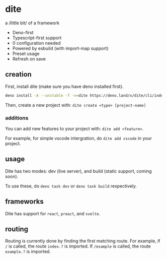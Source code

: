 # dite

a /little bit/ of a framework

- Deno-first
- Typescript-first support
- 0 configuration needed
- Powered by esbuild (with import-map support)
- Preset usage
- Refresh on save

## creation

First, install dite (make sure you have deno installed first).

```bash
deno install -A --unstable -f -n=dite https://deno.land/x/dite/cli/index.ts
```

Then, create a new project with: `dite create <type> [project-name]`

### additions

You can add new features to your project with: `dite add <feature>`.

For example, for simple vscode intergration, do `dite add vscode` in your
project.

## usage

Dite has two modes: dev (live server), and build (static support, coming soon).

To use these, do `deno task dev` or `deno task build` respectively.

## frameworks

Dite has support for `react`, `preact`, and `svelte`.

## routing

Routing is currently done by finding the first matching route. For example, if
`/` is called, the route `index.?` is imported. If `/example` is called, the
route `example.?` is imported.
